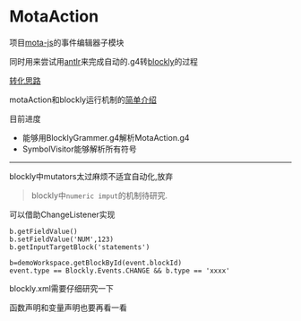 # MotaAction
项目[mota-js](https://github.com/ckcz123/mota-js)的事件编辑器子模块

同时用来尝试用[antlr](https://github.com/antlr/antlr4)来完成自动的.g4转[blockly](https://github.com/google/blockly)的过程

[转化思路](./convert.md)

motaAction和blockly运行机制的[简单介绍](./talk.md)

目前进度
+ 能够用BlocklyGrammer.g4解析MotaAction.g4
+ SymbolVisitor能够解析所有符号

- - -

blockly中mutators太过麻烦不适宜自动化,放弃

> blockly中`numeric imput`的机制待研究.

可以借助ChangeListener实现
```
b.getFieldValue()
b.setFieldValue('NUM',123)
b.getInputTargetBlock('statements')

b=demoWorkspace.getBlockById(event.blockId)
event.type == Blockly.Events.CHANGE && b.type == 'xxxx'
```
blockly.xml需要仔细研究一下

函数声明和变量声明也要再看一看